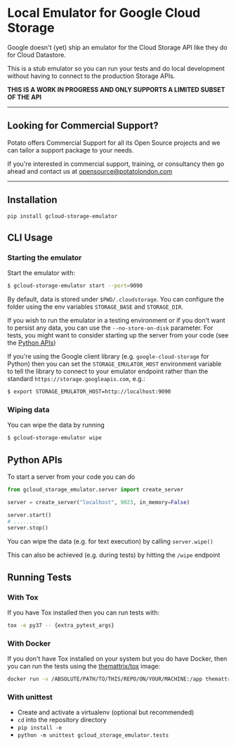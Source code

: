 # Local Emulator for Google Cloud Storage

Google doesn't (yet) ship an emulator for the Cloud Storage API like they do for
Cloud Datastore.

This is a stub emulator so you can run your tests and do local development without
having to connect to the production Storage APIs.

**THIS IS A WORK IN PROGRESS AND ONLY SUPPORTS A LIMITED SUBSET OF THE API**


---

## Looking for Commercial Support?

Potato offers Commercial Support for all its Open Source projects and we can tailor a support package to your needs.

If you're interested in commercial support, training, or consultancy then go ahead and contact us at [opensource@potatolondon.com](mailto:opensource@potatolondon.com)

---

## Installation

`pip install gcloud-storage-emulator`



## CLI Usage


### Starting the emulator
Start the emulator with:

```bash
$ gcloud-storage-emulator start --port=9090
```

By default, data is stored under `$PWD/.cloudstorage`. You can configure the folder using the env variables `STORAGE_BASE` and `STORAGE_DIR`.

If you wish to run the emulator in a testing environment or if you don't want to persist any data, you can use the `--no-store-on-disk` parameter. For tests, you might want to consider starting up the server from your code (see the [Python APIs](#python-apis))

If you're using the Google client library (e.g. `google-cloud-storage` for Python) then you can set the `STORAGE_EMULATOR_HOST` environment variable to tell the library to connect to your emulator endpoint rather than the standard `https://storage.googleapis.com`, e.g.:

```bash
$ export STORAGE_EMULATOR_HOST=http://localhost:9090
```


### Wiping data

You can wipe the data by running

```bash
$ gcloud-storage-emulator wipe
```

## Python APIs

To start a server from your code you can do

```python
from gcloud_storage_emulator.server import create_server

server = create_server("localhost", 9023, in_memory=False)

server.start()
# ........
server.stop()
```

You can wipe the data (e.g. for text execution) by calling `server.wipe()`

This can also be achieved (e.g. during tests) by hitting the `/wipe` endpoint


## Running Tests

### With Tox

If you have Tox installed then you can run tests with:

```bash
tox -e py37 -- {extra_pytest_args}
```

### With Docker

If you don't have Tox installed on your system but you do have Docker, then you can run the tests using the [themattrix/tox](https://github.com/themattrix/docker-tox) image:

```bash
docker run -v /ABSOLUTE/PATH/TO/THIS/REPO/ON/YOUR/MACHINE:/app themattrix/tox tox -e py37 [optional additional args for tox...]
```

### With unittest

* Create and activate a virtualenv (optional but recommended)
* `cd` into the repository directory
* `pip install -e`
* `python -m unittest gcloud_storage_emulator.tests`
